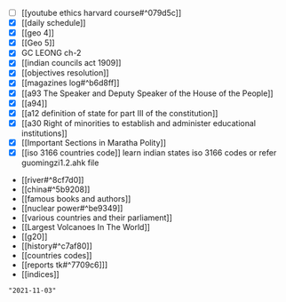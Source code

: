 - [ ] [[youtube ethics harvard course#^079d5c]]
- [x] [[daily schedule]]
- [x] [[geo 4]]
- [x] [[Geo 5]]
- [x] GC LEONG ch-2
- [x] [[indian councils act 1909]]
- [x] [[objectives resolution]]
- [x] [[magazines log#^b6d8ff]]
- [x] [[a93 The Speaker and Deputy Speaker of the House of the People]]
- [x] [[a94]]
- [x] [[a12 definition of state for part III of the constitution]]
- [x] [[a30 Right of minorities to establish and administer educational institutions]]
- [x] [[Important Sections in Maratha Polity]]
- [x] [[iso 3166 countries code]] learn indian states iso 3166 codes or refer guomingzi1.2.ahk file

- [[river#^8cf7d0]]
- [[china#^5b9208]]
- [[famous books and authors]]
- [[nuclear power#^be9349]]
- [[various countries and their parliament]]
- [[Largest Volcanoes In The World]]
- [[g20]]
- [[history#^c7af80]]
- [[countries codes]]
- [[reports tk#^7709c6]]]
- [[indices]]

```query 2021-10-22 01:25
"2021-11-03"
```